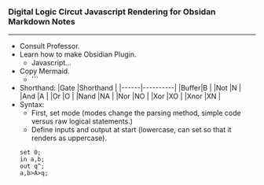 ### Digital Logic Circut Javascript Rendering for Obsidan Markdown Notes
---
- Consult Professor.
- Learn how to make Obsidian Plugin.
	- Javascript...
- Copy Mermaid.
	- \`\`\`
- Shorthand:
	|Gate  |Shorthand |
	|------|----------|
	|Buffer|B         |
	|Not   |N         |
	|And   |A         |
	|Or    |O         |
	|Nand  |NA        |
	|Nor   |NO        |
	|Xor   |XO        |
	|Xnor  |XN        |
- Syntax:
	- First, set mode (modes change the parsing method, simple code versus raw logical statements.)
	- Define inputs and output at start (lowercase, can set so that it renders as uppercase).
	```gates
	set 0;
	in a,b;
	out q^;
	a,b>A>q;
	```
